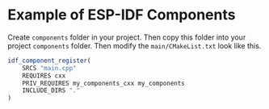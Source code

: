 # Example of ESP-IDF Components

Create `components` folder in your project. Then copy this folder into your project `components` folder. Then modify the `main/CMakeList.txt` look like this.

```cmake
idf_component_register(
    SRCS "main.cpp"
    REQUIRES cxx
    PRIV_REQUIRES my_components_cxx my_components
    INCLUDE_DIRS "."
)
```